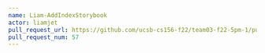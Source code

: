 ```yaml
---
name: Liam-AddIndexStorybook
actor: liamjet
pull_request_url: https://github.com/ucsb-cs156-f22/team03-f22-5pm-1/pull/57
pull_request_num: 57
---
```

